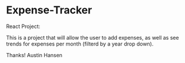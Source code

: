 # Expense-Tracker

React Project:

This is a project that will allow the user to add expenses, as well as see trends for expenses per month (filterd by a year drop down).

Thanks!
Austin Hansen
